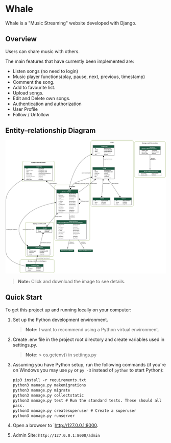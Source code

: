 # Whale
Whale is a "Music Streaming" website developed with Django.

## Overview
Users can share music with others.

The main features that have currently been implemented are:

* Listen songs (no need to login)
* Music player functions(play, pause, next, previous, timestamp)
* Comment the song.
* Add to favourite list.
* Upload songs.
* Edit and Delete own songs.
* Authentication and authorization
* User Profile
* Follow / Unfollow

## Entity–relationship Diagram
![Entity–relationship model](https://github.com/pyaephyokyaw15/Whale/blob/main/ERD.png)
> **Note:** Click and download the image to see details.

## Quick Start

To get this project up and running locally on your computer:
1. Set up the Python development environment.
   > **Note:** I want to recommend using a Python virtual environment.
   
1. Create .env file in the project root directory and create variables used in settings.py.
   > **Note:** >  os.getenv() in settings.py
1. Assuming you have Python setup, run the following commands (if you're on Windows you may use `py` or `py -3` instead of `python` to start Python):
   ```
   pip3 install -r requirements.txt
   python3 manage.py makemigrations
   python3 manage.py migrate
   python3 manage.py collectstatic
   python3 manage.py test # Run the standard tests. These should all pass.
   python3 manage.py createsuperuser # Create a superuser
   python3 manage.py runserver
   ```
1. Open a browser to `http://127.0.0.1:8000.
 
1. Admin Site: `http://127.0.0.1:8000/admin` 
